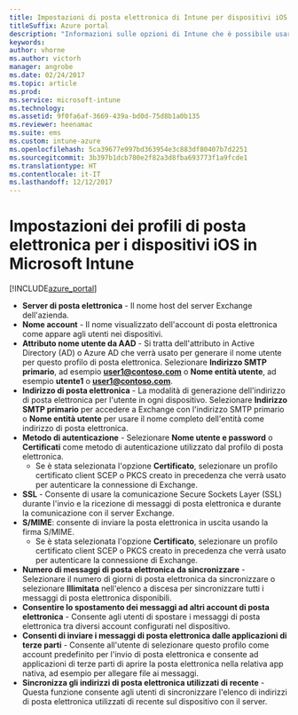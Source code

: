 ```yaml
---
title: Impostazioni di posta elettronica di Intune per dispositivi iOS
titleSuffix: Azure portal
description: "Informazioni sulle opzioni di Intune che è possibile usare per configurare le connessioni di posta elettronica nei dispositivi iOS.\""
keywords: 
author: vhorne
ms.author: victorh
manager: angrobe
ms.date: 02/24/2017
ms.topic: article
ms.prod: 
ms.service: microsoft-intune
ms.technology: 
ms.assetid: 9f0fa6af-3669-439a-bd0d-75d8b1a0b135
ms.reviewer: heenamac
ms.suite: ems
ms.custom: intune-azure
ms.openlocfilehash: 5ca39677e997bd363954e3c883df80407b7d2251
ms.sourcegitcommit: 3b397b1dcb780e2f82a3d8fba693773f1a9fcde1
ms.translationtype: HT
ms.contentlocale: it-IT
ms.lasthandoff: 12/12/2017
---
```

# <a name="email-profile-settings-for-ios-devices-in-microsoft-intune"></a>Impostazioni dei profili di posta elettronica per i dispositivi iOS in Microsoft Intune

[!INCLUDE[azure_portal](./includes/azure_portal.md)]



- **Server di posta elettronica** - Il nome host del server Exchange dell'azienda.
- **Nome account** - Il nome visualizzato dell'account di posta elettronica come appare agli utenti nei dispositivi.
- **Attributo nome utente da AAD** - Si tratta dell'attributo in Active Directory (AD) o Azure AD che verrà usato per generare il nome utente per questo profilo di posta elettronica. Selezionare **Indirizzo SMTP primario**, ad esempio **user1@contoso.com** o **Nome entità utente**, ad esempio **utente1** o **user1@contoso.com**.
- **Indirizzo di posta elettronica** - La modalità di generazione dell'indirizzo di posta elettronica per l'utente in ogni dispositivo. Selezionare **Indirizzo SMTP primario** per accedere a Exchange con l'indirizzo SMTP primario o **Nome entità utente** per usare il nome completo dell'entità come indirizzo di posta elettronica.
- **Metodo di autenticazione** - Selezionare **Nome utente e password** o **Certificati** come metodo di autenticazione utilizzato dal profilo di posta elettronica.
    - Se è stata selezionata l'opzione **Certificato**, selezionare un profilo certificato client SCEP o PKCS creato in precedenza che verrà usato per autenticare la connessione di Exchange.
- **SSL** - Consente di usare la comunicazione Secure Sockets Layer (SSL) durante l'invio e la ricezione di messaggi di posta elettronica e durante la comunicazione con il server Exchange.
- **S/MIME**: consente di inviare la posta elettronica in uscita usando la firma S/MIME.
    - Se è stata selezionata l'opzione **Certificato**, selezionare un profilo certificato client SCEP o PKCS creato in precedenza che verrà usato per autenticare la connessione di Exchange.
- **Numero di messaggi di posta elettronica da sincronizzare** - Selezionare il numero di giorni di posta elettronica da sincronizzare o selezionare **Illimitata** nell'elenco a discesa per sincronizzare tutti i messaggi di posta elettronica disponibili.
- **Consentire lo spostamento dei messaggi ad altri account di posta elettronica** - Consente agli utenti di spostare i messaggi di posta elettronica tra diversi account configurati nel dispositivo.
- **Consenti di inviare i messaggi di posta elettronica dalle applicazioni di terze parti** - Consente all'utente di selezionare questo profilo come account predefinito per l'invio di posta elettronica e consente ad applicazioni di terze parti di aprire la posta elettronica nella relativa app nativa, ad esempio per allegare file ai messaggi.
- **Sincronizza gli indirizzi di posta elettronica utilizzati di recente** - Questa funzione consente agli utenti di sincronizzare l'elenco di indirizzi di posta elettronica utilizzati di recente sul dispositivo con il server.
